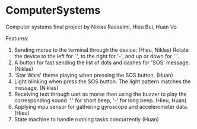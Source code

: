 # ComputerSystems
 Computer systems final project
by Niklas Raesalmi, Hieu Bui, Huan Vo

Features:
1. Sending morse to the terminal through the device: (Hieu, Niklas)
  Rotate the device to the left for '.', to the right for '-', and up or down for ' '.
2. A button for fast sending the list of dots and dashes for 'SOS' message. (Niklas)
3. 'Star Wars' theme playing when pressing the SOS button. (Huan)
4. Light blinking when press the SOS button. The light pattern matches the message. (Niklas)
5. Receiving text through uart as morse then using the buzzer to play the corresponding sound. '.' for short beep, '-' for long beep. (Hieu, Huan)
6. Applying mpu sensor for gathering gyroscope and accelerometer data. (Hieu)
7. State machine to handle running tasks concurrently (Huan)